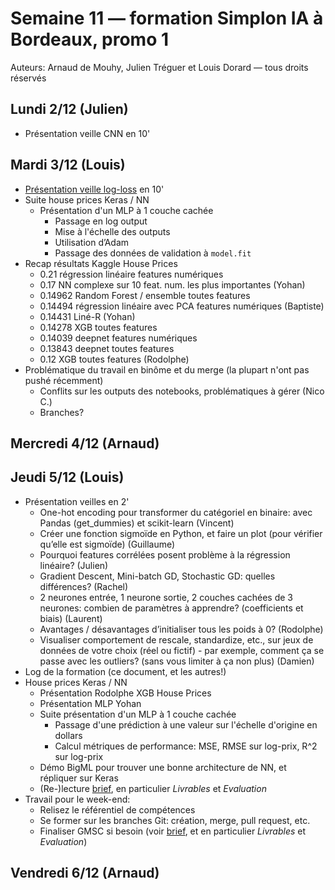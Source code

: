 # Semaine 11 — formation Simplon IA à Bordeaux, promo 1

Auteurs: Arnaud de Mouhy, Julien Tréguer et Louis Dorard — tous droits réservés

## Lundi 2/12 (Julien)

* Présentation veille CNN en 10'

## Mardi 3/12 (Louis)

* [Présentation veille log-loss](https://github.com/Simplon-IA-Bdx-1/log-loss-prez/blob/master/SujetVeille_LogLoss.ipynb) en 10'
* Suite house prices Keras / NN
  * Présentation d'un MLP à 1 couche cachée
    * Passage en log output
    * Mise à l'échelle des outputs
    * Utilisation d’Adam
    * Passage des données de validation à `model.fit`
* Recap résultats Kaggle House Prices
  * 0.21 régression linéaire features numériques
  * 0.17 NN complexe sur 10 feat. num. les plus importantes (Yohan)
  * 0.14962 Random Forest / ensemble toutes features
  * 0.14494 régression linéaire avec PCA features numériques (Baptiste)
  * 0.14431 Liné-R (Yohan)
  * 0.14278 XGB toutes features
  * 0.14039 deepnet features numériques
  * 0.13843 deepnet toutes features
  * 0.12 XGB toutes features (Rodolphe)
* Problématique du travail en binôme et du merge (la plupart n'ont pas pushé récemment)
  * Conflits sur les outputs des notebooks, problématiques à gérer (Nico C.)
  * Branches? 

## Mercredi 4/12 (Arnaud)

## Jeudi 5/12 (Louis)

* Présentation veilles en 2'
  * One-hot encoding pour transformer du catégoriel en binaire: avec Pandas (get_dummies) et scikit-learn (Vincent)
  * Créer une fonction sigmoïde en Python, et faire un plot (pour vérifier qu’elle est sigmoïde) (Guillaume)
  * Pourquoi features corrélées posent problème à la régression linéaire? (Julien)
  * Gradient Descent, Mini-batch GD, Stochastic GD: quelles différences? (Rachel)
  * 2 neurones entrée, 1 neurone sortie, 2 couches cachées de 3 neurones: combien de paramètres à apprendre? (coefficients et biais) (Laurent)
  * Avantages / désavantages d’initialiser tous les poids à 0? (Rodolphe)
  * Visualiser comportement de rescale, standardize, etc., sur jeux de données de votre choix (réel ou fictif) - par exemple, comment ça se passe avec les outliers? (sans vous limiter à ça non plus) (Damien)
* Log de la formation (ce document, et les autres!)
* House prices Keras / NN
  * Présentation Rodolphe XGB House Prices
  * Présentation MLP Yohan
  * Suite présentation d'un MLP à 1 couche cachée
    * Passage d'une prédiction à une valeur sur l'échelle d'origine en dollars
    * Calcul métriques de performance: MSE, RMSE sur log-prix, R^2 sur log-prix
  * Démo BigML pour trouver une bonne architecture de NN, et répliquer sur Keras
  * (Re-)lecture [brief](https://gist.github.com/louisdorard/6d4552ff86d033e7cc8fbab82c80bf71), en particulier _Livrables_ et _Evaluation_
* Travail pour le week-end:
  * Relisez le référentiel de compétences
  * Se former sur les branches Git: création, merge, pull request, etc.
  * Finaliser GMSC si besoin (voir [brief](https://gist.github.com/louisdorard/459f65419c078c38ceb4802c9bb3ba8c), et en particulier _Livrables_ et _Evaluation_)

## Vendredi 6/12 (Arnaud)


